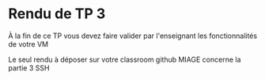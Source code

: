 # Rendu de TP 3

À la fin de ce TP vous devez faire valider par l'enseignant les fonctionnalités de votre VM

Le seul rendu à déposer sur votre classroom github MIAGE concerne la partie 3 SSH
